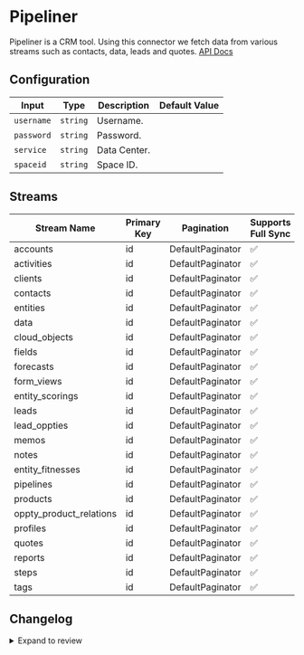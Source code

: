 # Pipeliner

Pipeliner is a CRM tool.
Using this connector we fetch data from various streams such as contacts, data, leads and quotes.
[API Docs](https://pipeliner.stoplight.io/docs/api-docs)

## Configuration

| Input | Type | Description | Default Value |
|-------|------|-------------|---------------|
| `username` | `string` | Username.  |  |
| `password` | `string` | Password.  |  |
| `service` | `string` | Data Center.  |  |
| `spaceid` | `string` | Space ID.  |  |

## Streams
| Stream Name | Primary Key | Pagination | Supports Full Sync | Supports Incremental |
|-------------|-------------|------------|---------------------|----------------------|
| accounts | id | DefaultPaginator | ✅ |  ❌  |
| activities | id | DefaultPaginator | ✅ |  ❌  |
| clients | id | DefaultPaginator | ✅ |  ❌  |
| contacts | id | DefaultPaginator | ✅ |  ❌  |
| entities | id | DefaultPaginator | ✅ |  ❌  |
| data | id | DefaultPaginator | ✅ |  ❌  |
| cloud_objects | id | DefaultPaginator | ✅ |  ❌  |
| fields | id | DefaultPaginator | ✅ |  ❌  |
| forecasts | id | DefaultPaginator | ✅ |  ❌  |
| form_views | id | DefaultPaginator | ✅ |  ❌  |
| entity_scorings | id | DefaultPaginator | ✅ |  ❌  |
| leads | id | DefaultPaginator | ✅ |  ❌  |
| lead_oppties | id | DefaultPaginator | ✅ |  ❌  |
| memos | id | DefaultPaginator | ✅ |  ❌  |
| notes | id | DefaultPaginator | ✅ |  ❌  |
| entity_fitnesses | id | DefaultPaginator | ✅ |  ❌  |
| pipelines | id | DefaultPaginator | ✅ |  ❌  |
| products | id | DefaultPaginator | ✅ |  ❌  |
| oppty_product_relations | id | DefaultPaginator | ✅ |  ❌  |
| profiles | id | DefaultPaginator | ✅ |  ❌  |
| quotes | id | DefaultPaginator | ✅ |  ❌  |
| reports | id | DefaultPaginator | ✅ |  ❌  |
| steps | id | DefaultPaginator | ✅ |  ❌  |
| tags | id | DefaultPaginator | ✅ |  ❌  |

## Changelog

<details>
  <summary>Expand to review</summary>

| Version          | Date              | Pull Request | Subject        |
|------------------|-------------------|--------------|----------------|
| 0.0.25 | 2025-07-26 | [63929](https://github.com/airbytehq/airbyte/pull/63929) | Update dependencies |
| 0.0.24 | 2025-07-19 | [63417](https://github.com/airbytehq/airbyte/pull/63417) | Update dependencies |
| 0.0.23 | 2025-07-12 | [63269](https://github.com/airbytehq/airbyte/pull/63269) | Update dependencies |
| 0.0.22 | 2025-06-28 | [62407](https://github.com/airbytehq/airbyte/pull/62407) | Update dependencies |
| 0.0.21 | 2025-06-21 | [60160](https://github.com/airbytehq/airbyte/pull/60160) | Update dependencies |
| 0.0.20 | 2025-05-04 | [59508](https://github.com/airbytehq/airbyte/pull/59508) | Update dependencies |
| 0.0.19 | 2025-04-27 | [58529](https://github.com/airbytehq/airbyte/pull/58529) | Update dependencies |
| 0.0.18 | 2025-04-12 | [57846](https://github.com/airbytehq/airbyte/pull/57846) | Update dependencies |
| 0.0.17 | 2025-04-05 | [57327](https://github.com/airbytehq/airbyte/pull/57327) | Update dependencies |
| 0.0.16 | 2025-03-29 | [56774](https://github.com/airbytehq/airbyte/pull/56774) | Update dependencies |
| 0.0.15 | 2025-03-22 | [56195](https://github.com/airbytehq/airbyte/pull/56195) | Update dependencies |
| 0.0.14 | 2025-03-08 | [55052](https://github.com/airbytehq/airbyte/pull/55052) | Update dependencies |
| 0.0.13 | 2025-02-23 | [54591](https://github.com/airbytehq/airbyte/pull/54591) | Update dependencies |
| 0.0.12 | 2025-02-15 | [54009](https://github.com/airbytehq/airbyte/pull/54009) | Update dependencies |
| 0.0.11 | 2025-02-08 | [53473](https://github.com/airbytehq/airbyte/pull/53473) | Update dependencies |
| 0.0.10 | 2025-02-01 | [53029](https://github.com/airbytehq/airbyte/pull/53029) | Update dependencies |
| 0.0.9 | 2025-01-25 | [52512](https://github.com/airbytehq/airbyte/pull/52512) | Update dependencies |
| 0.0.8 | 2025-01-18 | [51877](https://github.com/airbytehq/airbyte/pull/51877) | Update dependencies |
| 0.0.7 | 2025-01-11 | [51358](https://github.com/airbytehq/airbyte/pull/51358) | Update dependencies |
| 0.0.6 | 2024-12-28 | [50694](https://github.com/airbytehq/airbyte/pull/50694) | Update dependencies |
| 0.0.5 | 2024-12-21 | [50276](https://github.com/airbytehq/airbyte/pull/50276) | Update dependencies |
| 0.0.4 | 2024-12-14 | [49656](https://github.com/airbytehq/airbyte/pull/49656) | Update dependencies |
| 0.0.3 | 2024-12-12 | [49321](https://github.com/airbytehq/airbyte/pull/49321) | Update dependencies |
| 0.0.2 | 2024-12-11 | [49077](https://github.com/airbytehq/airbyte/pull/49077) | Starting with this version, the Docker image is now rootless. Please note that this and future versions will not be compatible with Airbyte versions earlier than 0.64 |
| 0.0.1 | 2024-11-09 | | Initial release by [@ombhardwajj](https://github.com/ombhardwajj) via Connector Builder |

</details>
